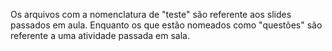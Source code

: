 Os arquivos com a nomenclatura de "teste" são referente aos slides passados em aula. Enquanto os que estão nomeados como "questões" são referente a uma atividade passada em sala.
